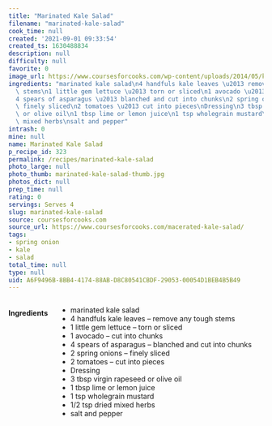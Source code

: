 ```yaml
---
title: "Marinated Kale Salad"
filename: "marinated-kale-salad"
cook_time: null
created: '2021-09-01 09:33:54'
created_ts: 1630488834
description: null
difficulty: null
favorite: 0
image_url: https://www.coursesforcooks.com/wp-content/uploads/2014/05/kale-salad.jpg
ingredients: "marinated kale salad\n4 handfuls kale leaves \u2013 remove any tough\
  \ stems\n1 little gem lettuce \u2013 torn or sliced\n1 avocado \u2013 cut into chunks\n\
  4 spears of asparagus \u2013 blanched and cut into chunks\n2 spring onions \u2013\
  \ finely sliced\n2 tomatoes \u2013 cut into pieces\nDressing\n3 tbsp virgin rapeseed\
  \ or olive oil\n1 tbsp lime or lemon juice\n1 tsp wholegrain mustard\n1/2 tsp dried\
  \ mixed herbs\nsalt and pepper"
intrash: 0
mine: null
name: Marinated Kale Salad
p_recipe_id: 323
permalink: /recipes/marinated-kale-salad
photo_large: null
photo_thumb: marinated-kale-salad-thumb.jpg
photos_dict: null
prep_time: null
rating: 0
servings: Serves 4
slug: marinated-kale-salad
source: coursesforcooks.com
source_url: https://www.coursesforcooks.com/macerated-kale-salad/
tags:
- spring onion
- kale
- salad
total_time: null
type: null
uid: A6F9496B-8BB4-4174-88AB-D8C80541CBDF-29053-00054D1BEB4B5B49
---
```

<div class="large-8 medium-7 columns" id="writeup">	</div><!-- #writeup -->
</div><!-- #row-one -->
<div class="row" id="row-two">	<div class="medium-4 small-5 columns" id="ingredients"><h4>Ingredients</h4><div class="box box-ingredients content"><ul>
<li>marinated kale salad</li>
<li>4 handfuls kale leaves – remove any tough stems</li>
<li>1 little gem lettuce – torn or sliced</li>
<li>1 avocado – cut into chunks</li>
<li>4 spears of asparagus – blanched and cut into chunks</li>
<li>2 spring onions – finely sliced</li>
<li>2 tomatoes – cut into pieces</li>
<li>Dressing</li>
<li>3 tbsp virgin rapeseed or olive oil</li>
<li>1 tbsp lime or lemon juice</li>
<li>1 tsp wholegrain mustard</li>
<li>1/2 tsp dried mixed herbs</li>
<li>salt and pepper</li>
</ul>
</div>	</div>	<div class="medium-6 small-7 columns" id="directions">	</div>